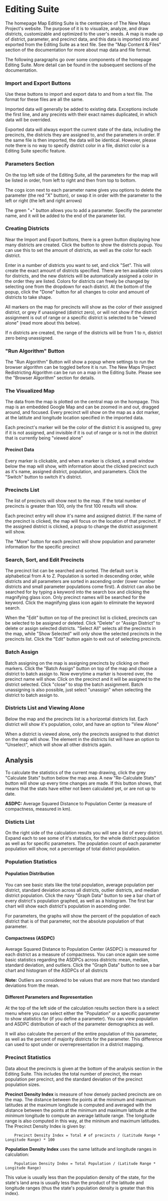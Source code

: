 # Editing Suite

The homepage Map Editing Suite is the centerpiece of The New Maps Project's website. The purpose of it is to visualize, analyze, and draw districts, customizable and optimized to the user's needs. A map is made up of district, parameter, and precinct data, and this data is imported into and exported from the Editing Suite as a text file. See the "Map Content & Files" section of the documentation for more about map data and file format.

The following paragraphs go over some components of the homepage Editing Suite. More detail can be found in the subsequent sections of the documentation.

### Import and Export Buttons

Use these buttons to import and export data to and from a text file. The format for these files are all the same. 

Imported data will generally be added to existing data. Exceptions include the first line, and any precints with their exact names duplicated, in which data will be overrided.

Exported data will always export the current state of the data, including the precincts, the districts they are assigned to, and the parameters in order. If the same file is then imported, the data will be identical. However, please note there is no way to specify district color in a file, district color is a Editing Suite specific feature.

### Parameters Section

On the top left side of the Editing Suite, all the parameters for the map will be listed in order, from left to right and then from top to bottom.

The cogs icon next to each parameter name gives you options to delete  the parameter (the red "X" button), or swap it in order with the parameter to the left or right (the left and right arrows)

The green "+" button allows you to add a parameter. Specifiy the parameter name, and it will be added to the end of the parameter list.

### Creating Districts

Near the Import and Export buttons, there is a green button displaying how many districts are created. Click the button to show the districts popup. You can use this to set the amount of districts, as well as the color for each district.

Enter in a number of districts you want to set, and click "Set". This will create the exact amount of districts specified. There are ten available colors for districts, and the new districts will be automatically assigned a color in the order they are listed. Colors for districts can freely be changed by selecting one from the dropdown for each district. At the bottom of the popup, click the "Done" button for all changes to color and amount of districts to take shape. 

All markers on the map for precincts will show as the color of their assigned district, or grey if unassigned (district zero), or will not show if the district assignment is out of range or a specific district is selected to be "viewed alone" (read more about this below). 

If n districts are created, the range of the districts will be from 1 to n, district zero being unassigned.

### "Run Algorithm" Button

The "Run Algorithm" Button will show a popup where settings to run the browser algorithm can be toggled before it is run. The New Maps Project Redistricting Algorithm can be run on a map in the Editing Suite. Please see the "Browser Algorithm" section for details.

### The Visualized Map

The data from the map is plotted on the central map on the hompage. This map is an embedded Google Map and can be zoomed in and out, dragged around, and focused. Every precinct will show on the map as a dot marker, at the latitute and longitude location specified in the imported data. 

Each precinct's marker will be the color of the district it is assigned to, grey if it is not assigned, and invisible if it is out of range or is not in the district that is currently being "viewed alone"

#### Precinct Data

Every marker is clickable, and when a marker is clicked, a small window below the map will show, with information about the clicked precinct such as it's name, assigned district, population, and parameters. Click the "Switch" button to switch it's district.

### Precincts List

The list of precincts will show next to the map. If the total number of precincts is greater than 100, only the first 100 results will show. 

Each precinct entry will show it's name and assigned district. If the name of the precinct is clicked, the map will focus on the location of that precinct. If the assigned district is clicked, a popup to change the district assignment will show.

The "More" button for each precinct will show population and parameter information for the specific precinct

### Search, Sort, and Edit Precincts

The precinct list can be searched and sorted. The default sort is alphabetical from A to Z. Population is sorted in descending order, while districts and all parameters are sorted in ascending order (lower number districts and small parameter populations come first). A district can also be searched for by typing a keyword into the search box and clicking the magnifying glass icon. Only precinct names will be searched for the keyword. Click the magnifying glass icon again to eliminate the keyword search.

When the "Edit" button on top of the precinct list is clicked, precincts can be selected to be assigned or deleted. Click "Delete" or "Assign District" to delete or assign selected districts. "Select All" selects all the precincts in the map, while "Show Selected" will only show the selected precincts in the precincts list. Click the "Edit" button again to exit out of selecting precincts.

### Batch Assign

Batch assigning on the map is assigning precincts by clicking on their markers. Click the "Batch Assign" button on top of the map and choose a district to batch assign to. Now everytime a marker is hovered over, the precinct name will show. Click on the precinct and it will be assigned to the district selected. Click "close" to stop the batch assignment. Batch unassigning is also possible, just select "unassign" when selecting the district to batch assign to.

### Districts List and Viewing Alone

Below the map and the precincts list is a horizontal districts list. Each district will show it's population, color, and have an option to "View Alone"

When a district is viewed alone, only the precincts assigned to that district on the map will show. The element in the districts list will have an option to "Unselect", which will show all other districts again. 

## Analysis

To calculate the statistics of the current map drawing, click the grey "Calculate Stats" button below the map area. A new "Re-Calculate Stats" button will show up every time changes are made. If this button shows, that means that the stats have either not been calculated yet, or are not up to date.

**ASDPC:** Average Squared Distance to Population Center (a measure of compactness, measured in km).

### Disticts List

On the right side of the calculation results you will see a list of every district. Expand each to see some of it's statistics, for the whole district population as well as for specific parameters. The population count of each parameter population will show, not a percentage of total district population.

### Population Statistics

#### Population Distribution

You can see basic stats like the total population, average population per district, standard deviation across all districts, outlier districts, and median district population. Click the navy "Graph Data" button to see a bar chart of every district's population graphed, as well as a histogram. The first bar chart will show each district's population in ascending order. 

For parameters, the graphs will show the percent of the population of each district that is of that parameter, not the absolute population of that parameter.

#### Compactness (ASDPC)

Average Squared Distance to Population Center (ASDPC) is measured for each district as a measure of compactness. You can once again see some basic statistics regarding the ASDPCs across districts: mean, median, standard deviation, and outliers. Click the "Graph Data" button to see a bar chart and histogram of the ASDPCs of all districts

**Note:** Outliers are considered to be values that are more that two standard deviations from the mean.

#### Different Parameters and Representation

At the top of the left side of the calculation results section there is a select menu where you can select either the "Population" or a specific parameter to show statistics for (if you define a parameter). You can view population and ASDPC distribution of each of the parameter demographics as well.

It will also calculate the percent of the entire population of this parameter, as well as the percent of majority districts for the parameter. This difference can used to spot under or overrepresentation in a district mapping. 

### Precinct Statistics

Data about the precincts is given at the bottom of the analysis section in the Editing Suite. This includes the total number of precinct, the mean population per precinct, and the standard deviation of the precinct population sizes.

**Precinct Density Index** is measure of how densely packed precincts are on the map. The distance between the points at the minimum and maximum latitudes at the maximum longitude is computed and averaged with the distance between the points at the minimum and maximum latitude at the *minimum* longitude to compute an average latitude range. The longitude range is also computed in this way, at the mininum and maximum latitudes. The Precinct Density Index is given by:

```
    Precinct Density Index = Total # of precincts / (Latitude Range * Longitude Range) * 100
```

**Population Density Index** uses the same latitude and longitude ranges in calculation:

```
    Population Density Index = Total Population / (Latitude Range * Longitude Range)
```

This value is usually less than the population density of the state, for the state's land area is usually less than the product of the latitude and longitude ranges (thus the state's population density is greater than this index).